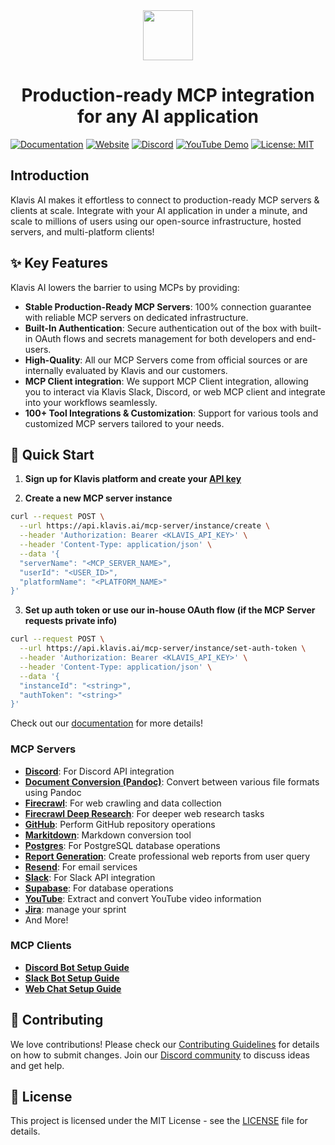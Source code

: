 <div align="center">
  <picture>
    <img src="https://raw.githubusercontent.com/klavis-ai/klavis/main/static/klavis-ai.png" width="80">
  </picture>
</div>

<h1 align="center">Production-ready MCP integration for any AI application</h1>

[![Documentation](https://img.shields.io/badge/Documentation-📖-green)](https://docs.klavis.ai)
[![Website](https://img.shields.io/badge/Website-🌐-purple)](https://www.klavis.ai)
[![Discord](https://img.shields.io/badge/Discord-Join-7289DA?logo=discord&logoColor=white)](https://discord.com/invite/P6fFgv2w)
[![YouTube Demo](https://img.shields.io/badge/Demo-YouTube-red)](https://www.youtube.com/@KlavisAI-w2l)
[![License: MIT](https://img.shields.io/badge/License-MIT-blue.svg)](LICENSE)

## Introduction

Klavis AI makes it effortless to connect to production-ready MCP servers & clients at scale. Integrate with your AI application in under a minute, and scale to millions of users using our open-source infrastructure, hosted servers, and multi-platform clients!

## ✨ Key Features

Klavis AI lowers the barrier to using MCPs by providing:
- **Stable Production-Ready MCP Servers**: 100% connection guarantee with reliable MCP servers on dedicated infrastructure.
- **Built-In Authentication**: Secure authentication out of the box with built-in OAuth flows and secrets management for both developers and end-users.
- **High-Quality**: All our MCP Servers come from official sources or are internally evaluated by Klavis and our customers.
- **MCP Client integration**: We support MCP Client integration, allowing you to interact via Klavis Slack, Discord, or web MCP client and integrate into your workflows seamlessly.
- **100+ Tool Integrations & Customization**: Support for various tools and customized MCP servers tailored to your needs.

## 🚀 Quick Start

1. **Sign up for Klavis platform and create your [API key](https://docs.klavis.ai)**

2. **Create a new MCP server instance**
```bash
curl --request POST \
  --url https://api.klavis.ai/mcp-server/instance/create \
  --header 'Authorization: Bearer <KLAVIS_API_KEY>' \
  --header 'Content-Type: application/json' \
  --data '{
  "serverName": "<MCP_SERVER_NAME>",
  "userId": "<USER_ID>",
  "platformName": "<PLATFORM_NAME>"
}'
```

3. **Set up auth token or use our in-house OAuth flow (if the MCP Server requests private info)**
```bash
curl --request POST \
  --url https://api.klavis.ai/mcp-server/instance/set-auth-token \
  --header 'Authorization: Bearer <KLAVIS_API_KEY>' \
  --header 'Content-Type: application/json' \
  --data '{
  "instanceId": "<string>",
  "authToken": "<string>"
}'
```

Check out our [documentation](https://docs.klavis.ai) for more details!

### MCP Servers
- [**Discord**](mcp_servers/discord/README.md): For Discord API integration
- [**Document Conversion (Pandoc)**](mcp_servers/pandoc/README.md): Convert between various file formats using Pandoc
- [**Firecrawl**](mcp_servers/firecrawl/README.md): For web crawling and data collection
- [**Firecrawl Deep Research**](mcp_servers/firecrawl_deep_research/README.md): For deeper web research tasks
- [**GitHub**](mcp_servers/github/README.md): Perform GitHub repository operations
- [**Markitdown**](mcp_servers/markitdown/README.md): Markdown conversion tool
- [**Postgres**](mcp_servers/postgres/README.md): For PostgreSQL database operations
- [**Report Generation**](mcp_servers/report_generation/README.md): Create professional web reports from user query
- [**Resend**](mcp_servers/resend/README.md): For email services
- [**Slack**](mcp_servers/slack/README.md): For Slack API integration
- [**Supabase**](mcp_servers/supabase/README.md): For database operations
- [**YouTube**](mcp_servers/youtube/README.md): Extract and convert YouTube video information
- [**Jira**](mcp_servers/jira/README.md): manage your sprint
- And More!

### MCP Clients
- [**Discord Bot Setup Guide**](mcp-clients/README-Discord.md)
- [**Slack Bot Setup Guide**](mcp-clients/README-Slack.md)
- [**Web Chat Setup Guide**](mcp-clients/README-Web.md)

## 🤝 Contributing

We love contributions! Please check our [Contributing Guidelines](CONTRIBUTING.md) for details on how to submit changes. Join our [Discord community](https://discord.com/invite/P6fFgv2w) to discuss ideas and get help.

## 📜 License
This project is licensed under the MIT License - see the [LICENSE](LICENSE) file for details.
